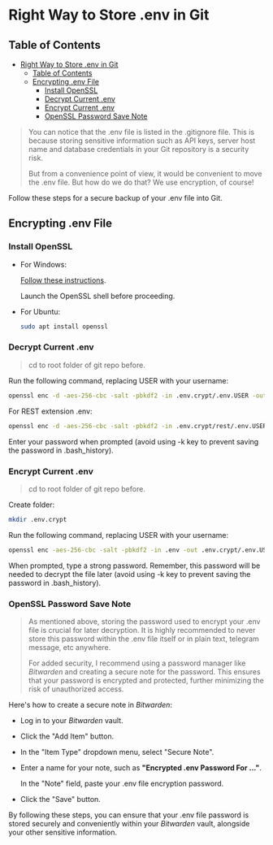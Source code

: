 # Right Way to Store .env in Git

## Table of Contents

- [Right Way to Store .env in Git](#right-way-to-store-env-in-git)
  - [Table of Contents](#table-of-contents)
  - [Encrypting .env File](#encrypting-env-file)
    - [Install OpenSSL](#install-openssl)
    - [Decrypt Current .env](#decrypt-current-env)
    - [Encrypt Current .env](#encrypt-current-env)
    - [OpenSSL Password Save Note](#openssl-password-save-note)

> You can notice that the .env file is listed in the .gitignore file. This is because storing sensitive information such as API keys, server host name and database credentials in your Git repository is a security risk.
>
> But from a convenience point of view, it would be convenient to move the .env file. But how do we do that? We use encryption, of course!

Follow these steps for a secure backup of your .env file into Git.

## Encrypting .env File

### Install OpenSSL

- For Windows:

  [Follow these instructions](http://certificate.fyicenter.com/1966_Download_and_Install_OpenSSL_slproweb_Binary_for_Windows.html).

  Launch the OpenSSL shell before proceeding.

- For Ubuntu:

  ```bash
  sudo apt install openssl
  ```

### Decrypt Current .env

> cd to root folder of git repo before.

Run the following command, replacing USER with your username:

```bash
openssl enc -d -aes-256-cbc -salt -pbkdf2 -in .env.crypt/.env.USER -out .env
```

For REST extension .env:

```bash
openssl enc -d -aes-256-cbc -salt -pbkdf2 -in .env.crypt/rest/.env.USER -out  rest/.env
```

Enter your password when prompted (avoid using -k key to prevent saving the password in .bash_history).

### Encrypt Current .env

> cd to root folder of git repo before.

Create folder:

```bash
mkdir .env.crypt
```

Run the following command, replacing USER with your username:

```bash
openssl enc -aes-256-cbc -salt -pbkdf2 -in .env -out .env.crypt/.env.USER
```

When prompted, type a strong password. Remember, this password will be needed to decrypt the file later (avoid using -k key to prevent saving the password in .bash_history).

### OpenSSL Password Save Note

> As mentioned above, storing the password used to encrypt your .env file is crucial for later decryption. It is highly recommended to never store this password within the .env file itself or in plain text, telegram message, etc anywhere.
>
> For added security, I recommend using a password manager like _Bitwarden_ and creating a secure note for the password. This ensures that your password is encrypted and protected, further minimizing the risk of unauthorized access.

Here's how to create a secure note in _Bitwarden_:

- Log in to your _Bitwarden_ vault.
- Click the "Add Item" button.
- In the "Item Type" dropdown menu, select "Secure Note".
- Enter a name for your note, such as **"Encrypted .env Password For ..."**.

  In the "Note" field, paste your .env file encryption password.

- Click the "Save" button.

By following these steps, you can ensure that your .env file password is stored securely and conveniently within your _Bitwarden_ vault, alongside your other sensitive information.
